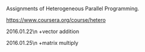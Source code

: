 Assignments of Heterogeneous Parallel Programming.

https://www.coursera.org/course/hetero

2016.01.22\n
+vector addition

2016.01.25\n
+matrix multiply
